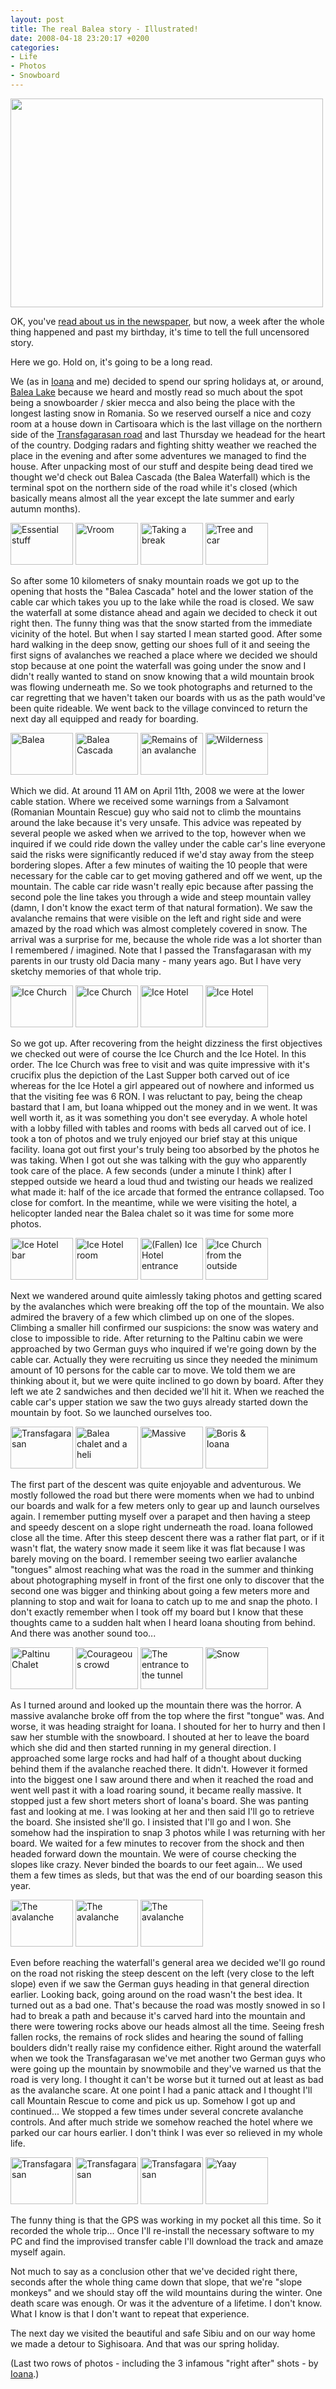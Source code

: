 ```yaml
---
layout: post
title: The real Balea story - Illustrated!
date: 2008-04-18 23:20:17 +0200
categories:
- Life
- Photos
- Snowboard
---
```

<a href="http://www.flickr.com/photos/janos/2414480484/"><img src="http://farm3.static.flickr.com/2062/2414480484_38179bf2eb.jpg" width="500" height="334" border="0" class="image"/></a>

OK, you've <a href="http://www.rusiczki.net/2008/04/15/our-15-minutes-of-infame/">read about us in the newspaper</a>, but now, a week after the whole thing happened and past my birthday, it's time to tell the full uncensored story.

Here we go. Hold on, it's going to be a long read.

We (as in <a href="http://flickr.com/photos/ioana/">Ioana</a> and me) decided to spend our spring holidays at, or around, <a href="http://en.wikipedia.org/wiki/B%C3%A2lea_Lake">Balea Lake</a> because we heard and mostly read so much about the spot being a snowboarder / skier mecca and also being the place with the longest lasting snow in Romania. So we reserved ourself a nice and cozy room at a house down in Cartisoara which is the last village on the northern side of the <a href="http://en.wikipedia.org/wiki/Transf%C4%83g%C4%83r%C4%83%C5%9Fan">Transfagarasan road</a> and last Thursday we headead for the heart of the country. Dodging radars and fighting shitty weather we reached the place in the evening and after some adventures we managed to find the house. After unpacking most of our stuff and despite being dead tired we thought we'd check out Balea Cascada (the Balea Waterfall) which is the terminal spot on the northern side of the road while it's closed (which basically means almost all the year except the late summer and early autumn months).

<a href="http://www.flickr.com/photos/janos/2410281391/" title="Essential stuff by rev, on Flickr"><img src="http://farm3.static.flickr.com/2413/2410281391_cb083d746f_t.jpg" width="100" height="67" alt="Essential stuff" class="image" style="border:0;"/></a> <a href="http://www.flickr.com/photos/janos/2411111534/" title="Vroom by rev, on Flickr"><img src="http://farm3.static.flickr.com/2236/2411111534_2f430e8fff_t.jpg" width="100" height="67" alt="Vroom" class="image" style="border:0;"/></a> <a href="http://www.flickr.com/photos/janos/2411122340/" title="Taking a break by rev, on Flickr"><img src="http://farm3.static.flickr.com/2411/2411122340_dcdecd14c3_t.jpg" width="100" height="67" alt="Taking a break" class="image" style="border:0;"/></a> <a href="http://www.flickr.com/photos/janos/2411126168/" title="Tree and car by rev, on Flickr"><img src="http://farm4.static.flickr.com/3162/2411126168_7577817db1_t.jpg" width="100" height="67" alt="Tree and car" class="image" style="border:0;"/></a>

So after some 10 kilometers of snaky mountain roads we got up to the opening that hosts the "Balea Cascada" hotel and the lower station of the cable car which takes you up to the lake while the road is closed. We saw the waterfall at some distance ahead and again we decided to check it out right then. The funny thing was that the snow started from the immediate vicinity of the hotel. But when I say started I mean started good. After some hard walking in the deep snow, getting our shoes full of it and seeing the first signs of avalanches we reached a place where we decided we should stop because at one point the waterfall was going under the snow and I didn't really wanted to stand on snow knowing that a wild mountain brook was flowing underneath me. So we took photographs and returned to the car regretting that we haven't taken our boards with us as the path would've been quite rideable. We went back to the village convinced to return the next day all equipped and ready for boarding.

<a href="http://www.flickr.com/photos/janos/2411126458/" title="Balea by rev, on Flickr"><img src="http://farm4.static.flickr.com/3177/2411126458_df50b7a06a_t.jpg" width="100" height="67" alt="Balea" class="image" style="border:0;"/></a> <a href="http://www.flickr.com/photos/janos/2410305007/" title="Balea Cascada by rev, on Flickr"><img src="http://farm3.static.flickr.com/2202/2410305007_17c08b3770_t.jpg" width="100" height="67" alt="Balea Cascada" class="image" style="border:0;"/></a> <a href="http://www.flickr.com/photos/janos/2410302237/" title="Remains of an avalanche by rev, on Flickr"><img src="http://farm4.static.flickr.com/3278/2410302237_a963a159bb_t.jpg" width="100" height="67" alt="Remains of an avalanche" class="image" style="border:0;"/></a> <a href="http://www.flickr.com/photos/janos/2411134008/" title="Wilderness by rev, on Flickr"><img src="http://farm4.static.flickr.com/3275/2411134008_cc930f9c4d_t.jpg" width="100" height="67" alt="Wilderness" class="image" style="border:0;"/></a>

Which we did. At around 11 AM on April 11th, 2008 we were at the lower cable station. Where we received some warnings from a Salvamont (Romanian Mountain Rescue) guy who said not to climb the mountains around the lake because it's very unsafe. This advice was repeated by several people we asked when we arrived to the top, however when we inquired if we could ride down the valley under the cable car's line everyone said the risks were significantly reduced if we'd stay away from the steep bordering slopes. After a few minutes of waiting the 10 people that were necessary for the cable car to get moving gathered and off we went, up the mountain. The cable car ride wasn't really epic because after passing the second pole the line takes you through a wide and steep mountain valley (damn, I don't know the exact term of that natural formation). We saw the avalanche remains that were visible on the left and right side and were amazed by the road which was almost completely covered in snow. The arrival was a surprise for me, because the whole ride was a lot shorter than I remembered / imagined. Note that I passed the Transfagarasan with my parents in our trusty old Dacia many - many years ago. But I have very sketchy memories of that whole trip.

<a href="http://www.flickr.com/photos/janos/2413622099/" title="Ice Church by rev, on Flickr"><img src="http://farm3.static.flickr.com/2339/2413622099_ffe2407848_t.jpg" width="100" height="67" alt="Ice Church" class="image" style="border:0;"/></a> <a href="http://www.flickr.com/photos/janos/2413623177/" title="Ice Church by rev, on Flickr"><img src="http://farm4.static.flickr.com/3249/2413623177_6c7455ccd8_t.jpg" width="100" height="67" alt="Ice Church" class="image" style="border:0;"/></a> <a href="http://www.flickr.com/photos/janos/2413644459/" title="Ice Hotel by rev, on Flickr"><img src="http://farm3.static.flickr.com/2085/2413644459_57ca316b69_t.jpg" width="100" height="67" alt="Ice Hotel" class="image" style="border:0;"/></a> <a href="http://www.flickr.com/photos/janos/2414467650/" title="Ice Hotel by rev, on Flickr"><img src="http://farm3.static.flickr.com/2289/2414467650_d33c4116f0_t.jpg" width="100" height="67" alt="Ice Hotel" class="image" style="border:0;"/></a>

So we got up. After recovering from the height dizziness the first objectives we checked out were of course the Ice Church and the Ice Hotel. In this order. The Ice Church was free to visit and was quite impressive with it's crucifix plus the depiction of the Last Supper both carved out of ice whereas for the Ice Hotel a girl appeared out of nowhere and informed us that the visiting fee was 6 RON. I was reluctant to pay, being the cheap bastard that I am, but Ioana whipped out the money and in we went. It was well worth it, as it was something you don't see everyday. A whole hotel with a lobby filled with tables and rooms with beds all carved out of ice. I took a ton of photos and we truly enjoyed our brief stay at this unique facility. Ioana got out first your's truly being too absorbed by the photos he was taking. When I got out she was talking with the guy who apparently took care of the place. A few seconds (under a minute I think) after I stepped outside we heard a loud thud and twisting our heads we realized what made it: half of the ice arcade that formed the entrance collapsed. Too close for comfort. In the meantime, while we were visiting the hotel, a helicopter landed near the Balea chalet so it was time for some more photos.

<a href="http://www.flickr.com/photos/janos/2413641373/" title="Ice Hotel bar by rev, on Flickr"><img src="http://farm3.static.flickr.com/2347/2413641373_deccd75ca6_t.jpg" width="100" height="67" alt="Ice Hotel bar" class="image" style="border:0;"/></a> <a href="http://www.flickr.com/photos/janos/2413637813/" title="Ice Hotel room by rev, on Flickr"><img src="http://farm3.static.flickr.com/2125/2413637813_a5f93b1a20_t.jpg" width="100" height="67" alt="Ice Hotel room" class="image" style="border:0;"/></a> <a href="http://www.flickr.com/photos/janos/2413645441/" title="(Fallen) Ice Hotel entrance by rev, on Flickr"><img src="http://farm3.static.flickr.com/2411/2413645441_0c1dbb5dca_t.jpg" width="100" height="67" alt="(Fallen) Ice Hotel entrance" class="image" style="border:0;"/></a> <a href="http://www.flickr.com/photos/janos/2414473538/" title="Ice Church from the outside by rev, on Flickr"><img src="http://farm3.static.flickr.com/2202/2414473538_827a32aa8f_t.jpg" width="100" height="67" alt="Ice Church from the outside" class="image" style="border:0;"/></a>

Next we wandered around quite aimlessly taking photos and getting scared by the avalanches which were breaking off the top of the mountain. We also admired the bravery of a few which climbed up on one of the slopes. Climbing a smaller hill confirmed our suspicions: the snow was watery and close to impossible to ride. After returning to the Paltinu cabin we were approached by two German guys who inquired if we're going down by the cable car. Actually they were recruiting us since they needed the minimum amount of 10 persons for the cable car to move. We told them we are thinking about it, but we were quite inclined to go down by board. After they left we ate 2 sandwiches and then decided we'll hit it. When we reached the cable car's upper station we saw the two guys already started down the mountain by foot. So we launched ourselves too.

<a href="http://www.flickr.com/photos/janos/2414479312/" title="Transfagarasan by rev, on Flickr"><img src="http://farm3.static.flickr.com/2351/2414479312_29115ccdd3_t.jpg" width="100" height="67" alt="Transfagarasan" class="image" style="border:0;"/></a> <a href="http://www.flickr.com/photos/janos/2414505216/" title="Balea chalet and a heli by rev, on Flickr"><img src="http://farm4.static.flickr.com/3179/2414505216_9f20f3c208_t.jpg" width="100" height="67" alt="Balea chalet and a heli" class="image" style="border:0;"/></a> <a href="http://www.flickr.com/photos/janos/2413683841/" title="Massive by rev, on Flickr"><img src="http://farm3.static.flickr.com/2053/2413683841_23f59e5a4d_t.jpg" width="100" height="67" alt="Massive" class="image" style="border:0;"/></a> <a href="http://www.flickr.com/photos/janos/2413685435/" title="Boris &amp; Ioana by rev, on Flickr"><img src="http://farm3.static.flickr.com/2416/2413685435_4df8c71b4b_t.jpg" width="100" height="67" alt="Boris &amp; Ioana" class="image" style="border:0;"/></a>

The first part of the descent was quite enjoyable and adventurous. We mostly followed the road but there were moments when we had to unbind our boards and walk for a few meters only to gear up and launch ourselves again. I remember putting myself over a parapet and then having a steep and speedy descent on a slope right underneath the road. Ioana followed close all the time. After this steep descent there was a rather flat part, or if it wasn't flat, the watery snow made it seem like it was flat because I was barely moving on the board. I remember seeing two earlier avalanche "tongues" almost reaching what was the road in the summer and thinking about photographing myself in front of the first one only to discover that the second one was bigger and thinking about going a few meters more and planning to stop and wait for Ioana to catch up to me and snap the photo. I don't exactly remember when I took off my board but I know that these thoughts came to a sudden halt when I heard Ioana shouting from behind. And there was another sound too...

<a href="http://www.flickr.com/photos/janos/2413687187/" title="Paltinu Chalet by rev, on Flickr"><img src="http://farm3.static.flickr.com/2032/2413687187_c528f43787_t.jpg" width="100" height="67" alt="Paltinu Chalet" class="image" style="border:0;"/></a> <a href="http://www.flickr.com/photos/janos/2413688945/" title="Courageous crowd by rev, on Flickr"><img src="http://farm4.static.flickr.com/3144/2413688945_6db4db8602_t.jpg" width="100" height="67" alt="Courageous crowd" class="image" style="border:0;"/></a> <a href="http://www.flickr.com/photos/janos/2413700623/" title="The entrance to the tunnel by rev, on Flickr"><img src="http://farm3.static.flickr.com/2085/2413700623_2aa1e0465e_t.jpg" width="100" height="67" alt="The entrance to the tunnel" class="image" style="border:0;"/></a> <a href="http://www.flickr.com/photos/janos/2413704903/" title="Snow by rev, on Flickr"><img src="http://farm3.static.flickr.com/2221/2413704903_8df1c9d538_t.jpg" width="100" height="67" alt="Snow" class="image" style="border:0;"/></a>

As I turned around and looked up the mountain there was the horror. A massive avalanche broke off from the top where the first "tongue" was. And worse, it was heading straight for Ioana. I shouted for her to hurry and then I saw her stumble with the snowboard. I shouted at her to leave the board which she did and then started running in my general direction. I approached some large rocks and had half of a thought about ducking behind them if the avalanche reached there. It didn't. However it formed into the biggest one I saw around there and when it reached the road and went well past it with a load roaring sound, it became really massive. It stopped just a few short meters short of Ioana's board. She was panting fast and looking at me. I was looking at her and then said I'll go to retrieve the board. She insisted she'll go. I insisted that I'll go and I won. She somehow had the inspiration to snap 3 photos while I was returning with her board. We waited for a few minutes to recover from the shock and then headed forward down the mountain. We were of course checking the slopes like crazy. Never binded the boards to our feet again... We used them a few times as sleds, but that was the end of our boarding season this year.

<a href="http://www.flickr.com/photos/ioana/2414483102/" title="The avalanche by Clumsy Bat, on Flickr"><img src="http://farm4.static.flickr.com/3009/2414483102_3bb23db291_t.jpg" width="100" height="75" alt="The avalanche" class="image" style="border:0;"/></a> <a href="http://www.flickr.com/photos/ioana/2413659357/" title="The avalanche by Clumsy Bat, on Flickr"><img src="http://farm4.static.flickr.com/3191/2413659357_013918c7a3_t.jpg" width="100" height="75" alt="The avalanche" class="image" style="border:0;"/></a> <a href="http://www.flickr.com/photos/ioana/2413660949/" title="The avalanche by Clumsy Bat, on Flickr"><img src="http://farm3.static.flickr.com/2146/2413660949_d75da3c1ce_t.jpg" width="100" height="75" alt="The avalanche" class="image" style="border:0;"/></a>

Even before reaching the waterfall's general area we decided we'll go round on the road not risking the steep descent on the left (very close to the left slope) even if we saw the German guys heading in that general direction earlier. Looking back, going around on the road wasn't the best idea. It turned out as a bad one. That's because the road was mostly snowed in so I had to break a path and because it's carved hard into the mountain and there were towering rocks above our heads almost all the time. Seeing fresh fallen rocks, the remains of rock slides and hearing the sound of falling boulders didn't really raise my confidence either. Right around the waterfall when we took the Transfagarasan we've met another two German guys who were going up the mountain by snowmobile and they've warned us that the road is very long. I thought it can't be worse but it turned out at least as bad as the avalanche scare. At one point I had a panic attack and I thought I'll call Mountain Rescue to come and pick us up. Somehow I got up and continued... We stopped a few times under several concrete avalanche controls. And after much stride we somehow reached the hotel where we parked our car hours earlier. I don't think I was ever so relieved in my whole life.

<a href="http://www.flickr.com/photos/ioana/2414495446/" title="Transfagarasan by Clumsy Bat, on Flickr"><img src="http://farm4.static.flickr.com/3156/2414495446_81b7377962_t.jpg" width="100" height="75" alt="Transfagarasan" class="image" style="border:0;"/></a> <a href="http://www.flickr.com/photos/ioana/2414502246/" title="Transfagarasan by Clumsy Bat, on Flickr"><img src="http://farm3.static.flickr.com/2420/2414502246_619f219528_t.jpg" width="100" height="75" alt="Transfagarasan" class="image" style="border:0;"/></a> <a href="http://www.flickr.com/photos/ioana/2414515776/" title="Transfagarasan by Clumsy Bat, on Flickr"><img src="http://farm4.static.flickr.com/3146/2414515776_24669dafab_t.jpg" width="100" height="75" alt="Transfagarasan" class="image" style="border:0;"/></a> <a href="http://www.flickr.com/photos/ioana/2414511436/" title="Yaay by Clumsy Bat, on Flickr"><img src="http://farm3.static.flickr.com/2305/2414511436_1087953d49_t.jpg" width="100" height="75" alt="Yaay" class="image" style="border:0;"/></a>

The funny thing is that the GPS was working in my pocket all this time. So it recorded the whole trip... Once I'll re-install the necessary software to my PC and find the improvised transfer cable I'll download the track and amaze myself again.

Not much to say as a conclusion other that we've decided right there, seconds after the whole thing came down that slope, that we're "slope monkeys" and we should stay off the wild mountains during the winter. One death scare was enough. Or was it the adventure of a lifetime. I don't know. What I know is that I don't want to repeat that experience.

The next day we visited the beautiful and safe Sibiu and on our way home we made a detour to Sighisoara. And that was our spring holiday.

(Last two rows of photos - including the 3 infamous "right after" shots - by <a href="http://www.flickr.com/photos/ioana/">Ioana</a>.)
